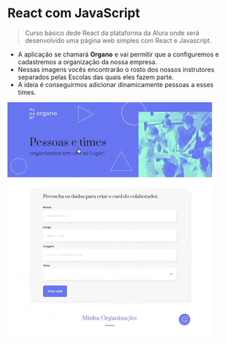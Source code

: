 # React com JavaScript

> Curso básico dede React da plataforma da Alura onde será desenvolvido uma página web simples com React e Javascript. <br>

- A aplicação se chamará **Organo** e vai permitir que a configuremos e cadastremos a organização da nossa empresa.
- Nessas imagens vocês encontrarão o rosto dos nossos instrutores separados pelas Escolas das quais eles fazem parte.
- A ideia é conseguirmos adicionar dinamicamente pessoas a esses times.

![Modelo do projeto](/organo/public/imagens/readme.png)
